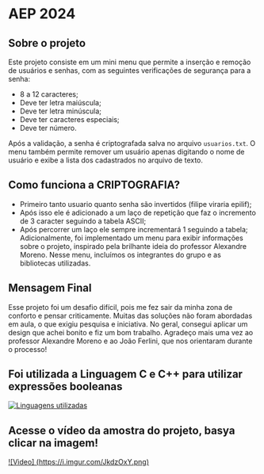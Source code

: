 # AEP 2024

## Sobre o projeto

Este projeto consiste em um mini menu que permite a inserção e remoção de usuários e senhas, com as seguintes verificações de segurança para a senha:

- 8 a 12 caracteres;
- Deve ter letra maiúscula;
- Deve ter letra minúscula;
- Deve ter caracteres especiais;
- Deve ter número.

Após a validação, a senha é criptografada salva no arquivo `usuarios.txt`. O menu também permite remover um usuário apenas digitando o nome de usuário e exibe a lista dos cadastrados no arquivo de texto.

## Como funciona a CRIPTOGRAFIA?
- Primeiro tanto usuario quanto senha são invertidos (filipe viraria epilif);
- Após isso ele é adicionado a um laço de repetição que faz o incremento de 3 caracter seguindo a tabela ASCII;
- Após percorrer um laço ele sempre incrementará 1 seguindo a tabela;
Adicionalmente, foi implementado um menu para exibir informações sobre o projeto, inspirado pela brilhante ideia do professor Alexandre Moreno. Nesse menu, incluímos os integrantes do grupo e as bibliotecas utilizadas.

## Mensagem Final

Esse projeto foi um desafio difícil, pois me fez sair da minha zona de conforto e pensar criticamente. Muitas das soluções não foram abordadas em aula, o que exigiu pesquisa e iniciativa. No geral, consegui aplicar um design que achei bonito e fiz um bom trabalho. Agradeço mais uma vez ao professor Alexandre Moreno e ao João Ferlini, que nos orientaram durante o processo!

## Foi utilizada a Linguagem C e C++ para utilizar expressões booleanas 
[![Linguagens utilizadas](https://i.imgur.com/dOlFp16.png)](https://youtu.be/DTY5xVDRnqI)

## Acesse o vídeo da amostra do projeto, basya clicar na imagem!
[![Video] (https://i.imgur.com/JkdzOxY.png)](https://youtu.be/DTY5xVDRnqI)



